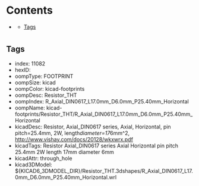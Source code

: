 



Contents
========

* [](#)
	* [Tags](#tags)

# 

## Tags

- index: 11082
- hexID: 
- oompType: FOOTPRINT
- oompSize: kicad
- oompColor: kicad-footprints
- oompDesc: Resistor_THT
- oompIndex: R_Axial_DIN0617_L17.0mm_D6.0mm_P25.40mm_Horizontal
- oompName: kicad-footprints/Resistor_THT/R_Axial_DIN0617_L17.0mm_D6.0mm_P25.40mm_Horizontal
- kicadDesc: Resistor, Axial_DIN0617 series, Axial, Horizontal, pin pitch=25.4mm, 2W, length*diameter=17*6mm^2, http://www.vishay.com/docs/20128/wkxwrx.pdf
- kicadTags: Resistor Axial_DIN0617 series Axial Horizontal pin pitch 25.4mm 2W length 17mm diameter 6mm
- kicadAttr: through_hole
- kicad3DModel: ${KICAD6_3DMODEL_DIR}/Resistor_THT.3dshapes/R_Axial_DIN0617_L17.0mm_D6.0mm_P25.40mm_Horizontal.wrl
